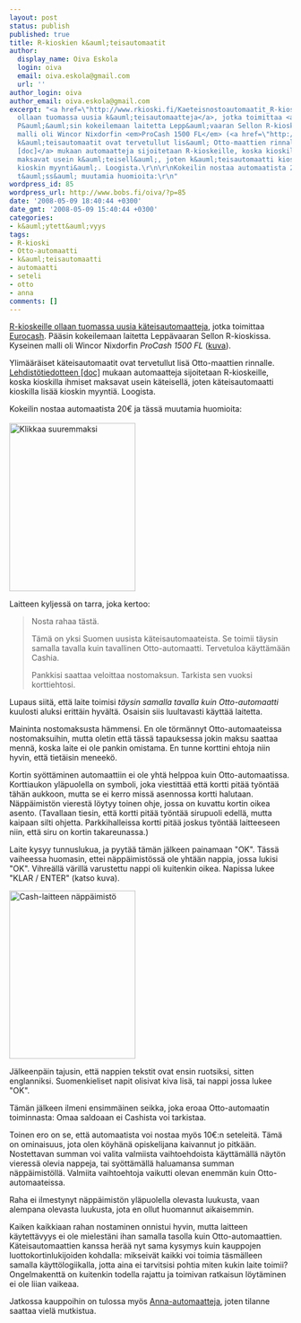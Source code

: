```yaml
---
layout: post
status: publish
published: true
title: R-kioskien k&auml;teisautomaatit
author:
  display_name: Oiva Eskola
  login: oiva
  email: oiva.eskola@gmail.com
  url: ''
author_login: oiva
author_email: oiva.eskola@gmail.com
excerpt: "<a href=\"http://www.rkioski.fi/Kaeteisnostoautomaatit_R-kiosk.316.0.html\">R-kioskeille
  ollaan tuomassa uusia k&auml;teisautomaatteja</a>, jotka toimittaa <a href=\"http://www.eurocash.fi/index.asp\">Eurocash</a>.
  P&auml;&auml;sin kokeilemaan laitetta Lepp&auml;vaaran Sellon R-kioskissa. Kyseinen
  malli oli Wincor Nixdorfin <em>ProCash 1500 FL</em> (<a href=\"http://www.eurocash.fi/sa_ser_cash_ut.asp\">kuva</a>).\r\n\r\nYlim&auml;&auml;r&auml;iset
  k&auml;teisautomaatit ovat tervetullut lis&auml; Otto-maattien rinnalle. <a href=\"http://www.rkioski.fi/fileadmin/Siirto/Tiedote/Lehdist_tiedote130308.doc\">Lehdist&ouml;tiedotteen
  [doc]</a> mukaan automaatteja sijoitetaan R-kioskeille, koska kioskilla ihmiset
  maksavat usein k&auml;teisell&auml;, joten k&auml;teisautomaatti kioskilla lis&auml;&auml;
  kioskin myynti&auml;. Loogista.\r\n\r\nKokeilin nostaa automaatista 20&euro; ja
  t&auml;ss&auml; muutamia huomioita:\r\n"
wordpress_id: 85
wordpress_url: http://www.bobs.fi/oiva/?p=85
date: '2008-05-09 18:40:44 +0300'
date_gmt: '2008-05-09 15:40:44 +0300'
categories:
- k&auml;ytett&auml;vyys
tags:
- R-kioski
- Otto-automaatti
- k&auml;teisautomaatti
- automaatti
- seteli
- otto
- anna
comments: []
---
```

<p><a href="http://www.rkioski.fi/Kaeteisnostoautomaatit_R-kiosk.316.0.html">R-kioskeille ollaan tuomassa uusia k&auml;teisautomaatteja</a>, jotka toimittaa <a href="http://www.eurocash.fi/index.asp">Eurocash</a>. P&auml;&auml;sin kokeilemaan laitetta Lepp&auml;vaaran Sellon R-kioskissa. Kyseinen malli oli Wincor Nixdorfin <em>ProCash 1500 FL</em> (<a href="http://www.eurocash.fi/sa_ser_cash_ut.asp">kuva</a>).</p>
<p>Ylim&auml;&auml;r&auml;iset k&auml;teisautomaatit ovat tervetullut lis&auml; Otto-maattien rinnalle. <a href="http://www.rkioski.fi/fileadmin/Siirto/Tiedote/Lehdist_tiedote130308.doc">Lehdist&ouml;tiedotteen [doc]</a> mukaan automaatteja sijoitetaan R-kioskeille, koska kioskilla ihmiset maksavat usein k&auml;teisell&auml;, joten k&auml;teisautomaatti kioskilla lis&auml;&auml; kioskin myynti&auml;. Loogista.</p>
<p>Kokeilin nostaa automaatista 20&euro; ja t&auml;ss&auml; muutamia huomioita:<br />
<a id="more"></a><a id="more-85"></a><br />
<a href="{{ site.baseurl }}/images/2008/05/09052008001.jpg"><img class="alignnone size-medium wp-image-86" title="09052008001" src="{{ site.baseurl }}/images/2008/05/09052008001-225x300.jpg" alt="Klikkaa suuremmaksi" width="225" height="300" /></a></p>
<p>Laitteen kyljess&auml; on tarra, joka kertoo:</p>
<blockquote><p>Nosta rahaa t&auml;st&auml;.</p>
<p>T&auml;m&auml; on yksi Suomen uusista k&auml;teisautomaateista. Se toimii t&auml;ysin samalla tavalla kuin tavallinen Otto-automaatti. Tervetuloa k&auml;ytt&auml;m&auml;&auml;n Cashia.</p>
<p>Pankkisi saattaa veloittaa nostomaksun. Tarkista sen vuoksi korttiehtosi.</p></blockquote>
<p>Lupaus siit&auml;, ett&auml; laite toimisi <em>t&auml;ysin samalla tavalla kuin Otto-automaatti</em> kuulosti aluksi eritt&auml;in hyv&auml;lt&auml;. Osaisin siis luultavasti k&auml;ytt&auml;&auml; laitetta.</p>
<p>Maininta nostomaksusta h&auml;mmensi. En ole t&ouml;rm&auml;nnyt Otto-automaateissa nostomaksuihin, mutta oletin ett&auml; t&auml;ss&auml; tapauksessa jokin maksu saattaa menn&auml;, koska laite ei ole pankin omistama. En tunne korttini ehtoja niin hyvin, ett&auml; tiet&auml;isin meneek&ouml;.</p>
<p>Kortin sy&ouml;tt&auml;minen automaattiin ei ole yht&auml; helppoa kuin Otto-automaatissa. Korttiaukon yl&auml;puolella on symboli, joka viestitt&auml;&auml; ett&auml; kortti pit&auml;&auml; ty&ouml;nt&auml;&auml; t&auml;h&auml;n aukkoon, mutta se ei kerro miss&auml; asennossa kortti halutaan. N&auml;pp&auml;imist&ouml;n vierest&auml; l&ouml;ytyy toinen ohje, jossa on kuvattu kortin oikea asento. (Tavallaan tiesin, ett&auml; kortti pit&auml;&auml; ty&ouml;nt&auml;&auml; sirupuoli edell&auml;, mutta kaipaan silti ohjetta. Parkkihalleissa kortti pit&auml;&auml; joskus ty&ouml;nt&auml;&auml; laitteeseen niin, ett&auml; siru on kortin takareunassa.)</p>
<p>Laite kysyy tunnuslukua, ja pyyt&auml;&auml; t&auml;m&auml;n j&auml;lkeen painamaan "OK".  T&auml;ss&auml; vaiheessa huomasin, ettei n&auml;pp&auml;imist&ouml;ss&auml; ole yht&auml;&auml;n nappia, jossa lukisi "OK". Vihre&auml;ll&auml; v&auml;rill&auml; varustettu nappi oli kuitenkin oikea. Napissa lukee "KLAR / ENTER" (katso kuva).</p>
<p><a href="{{ site.baseurl }}/images/2008/05/09052008.jpg"><img class="alignnone size-medium wp-image-88" title="Cash-laitteen n&auml;pp&auml;imist&ouml;" src="{{ site.baseurl }}/images/2008/05/09052008-225x300.jpg" alt="Cash-laitteen n&auml;pp&auml;imist&ouml;" width="225" height="300" /></a></p>
<p>J&auml;lkeenp&auml;in tajusin, ett&auml; nappien tekstit ovat ensin ruotsiksi, sitten englanniksi. Suomenkieliset napit olisivat kiva lis&auml;, tai nappi jossa lukee "OK".</p>
<p>T&auml;m&auml;n j&auml;lkeen ilmeni ensimm&auml;inen seikka, joka eroaa Otto-automaatin toiminnasta: Omaa saldoaan ei Cashista voi tarkistaa.</p>
<p>Toinen ero on se, ett&auml; automaatista voi nostaa my&ouml;s 10&euro;:n seteleit&auml;. T&auml;m&auml; on ominaisuus, jota olen k&ouml;yh&auml;n&auml; opiskelijana kaivannut jo pitk&auml;&auml;n. Nostettavan summan voi valita valmiista vaihtoehdoista k&auml;ytt&auml;m&auml;ll&auml; n&auml;yt&ouml;n vieress&auml; olevia nappeja, tai sy&ouml;tt&auml;m&auml;ll&auml; haluamansa summan n&auml;pp&auml;imist&ouml;ll&auml;. Valmiita vaihtoehtoja vaikutti olevan enemm&auml;n kuin Otto-automaateissa.</p>
<p>Raha ei ilmestynyt n&auml;pp&auml;imist&ouml;n yl&auml;puolella olevasta luukusta, vaan alempana olevasta luukusta, jota en ollut huomannut aikaisemmin.</p>
<p>Kaiken kaikkiaan rahan nostaminen onnistui hyvin, mutta laitteen k&auml;ytett&auml;vyys ei ole mielest&auml;ni ihan samalla tasolla kuin Otto-automaattien. K&auml;teisautomaattien kanssa her&auml;&auml; nyt sama kysymys kuin kauppojen luottokortinlukijoiden kohdalla: mikseiv&auml;t kaikki voi toimia t&auml;sm&auml;lleen samalla k&auml;ytt&ouml;logiikalla, jotta aina ei tarvitsisi pohtia miten kukin laite toimii? Ongelmakentt&auml; on kuitenkin todella rajattu ja toimivan ratkaisun l&ouml;yt&auml;minen ei ole liian vaikeaa.</p>
<p>Jatkossa kauppoihin on tulossa my&ouml;s <a href="http://www.turunsanomat.fi/talous/?ts=1,3:1004:0:0,4:4:0:1:2008-03-14,104:4:526070,1:0:0:0:0:0:">Anna-automaatteja</a>, joten tilanne saattaa viel&auml; mutkistua.</p>
